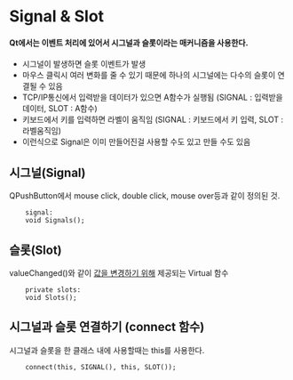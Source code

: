 # Signal & Slot

#### Qt에서는 이벤트 처리에 있어서 **시그널**과 **슬롯**이라는 매커니즘을 사용한다.
- 시그널이 발생하면 슬롯 이벤트가 발생
- 마우스 클릭시 여러 변화를 줄 수 있기 때문에 하나의 시그널에는 다수의 슬롯이 연결될 수 있음
- TCP/IP통신에서 입력받을 데이터가 있으면 A함수가 실행됨 (SIGNAL : 입력받을 데이터, SLOT : A함수)
- 키보드에서 키를 입력하면 라벨이 움직임 (SIGNAL : 키보드에서 키 입력, SLOT : 라벨움직임)
- 이런식으로 Signal은 이미 만들어진걸 사용할 수도 있고 만들 수도 있음

## 시그널(Signal)
QPushButton에서 mouse click, double click, mouse over등과 같이 정의된 것.
```
    signal:
    void Signals();
```

## 슬롯(Slot)
valueChanged()와 같이 <U>값을 변경하기 위해</U> 제공되는 Virtual 함수
```
    private slots:
    void Slots();
```
## 시그널과 슬롯 연결하기 (connect 함수)
시그널과 슬롯을 한 클래스 내에 사용할때는 this를 사용한다.
```
    connect(this, SIGNAL(), this, SLOT());
```